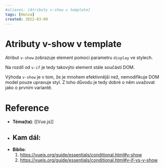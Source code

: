 ```yaml
---
#aliases: [Atributy v-show v template]
tags: [Honza]
created: 2022-03-09
---
```


# Atributy v-show v template
Atribut `v-show` zobrazuje element pomocí parametru `display` ve stylech.

Na rozdíl od `v-if` je tedy takovýto element stále součástí DOM.

Výhoda `v-show` je v tom, že je mnohem efektivnější než, nemodifikuje DOM model pouze upravuje styl. 
Z toho důvodu je tedy dobré o něm uvažovat jako o prvním variantě.

# Reference
- **Téma(ta)**: [[Vue.js]]
- **Kam dál**: 
	- 
- **Biblio**:
	1. https://vuejs.org/guide/essentials/conditional.html#v-show
	2. https://vuejs.org/guide/essentials/conditional.html#v-if-vs-v-show